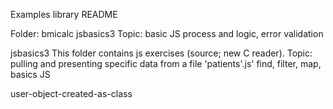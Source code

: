 Examples library README

Folder:
bmicalc jsbasics3
Topic: basic JS process and logic, error validation

jsbasics3
This folder contains js exercises (source; new C reader). Topic: pulling and presenting specific data from a file 'patients'.js'
find, filter, map,
basics JS

user-object-created-as-class
